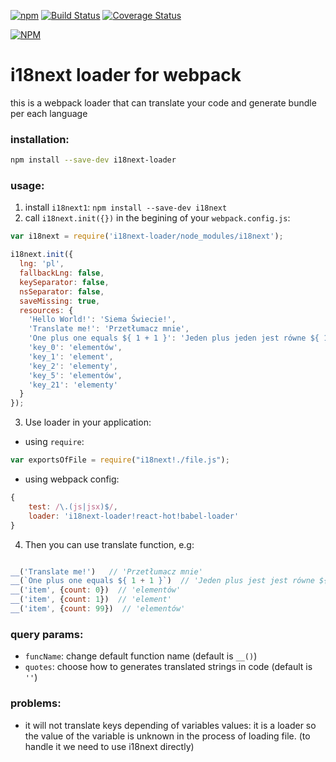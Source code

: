 [![npm](https://img.shields.io/npm/v/i18next-loader.svg)](https://npmjs.com/package/i18next-loader)
[![Build Status](https://travis-ci.org/kamilglod/i18next-loader.svg?branch=master)](https://travis-ci.org/kamilglod/i18next-loader)
[![Coverage Status](https://coveralls.io/repos/github/kamilglod/i18next-loader/badge.svg?branch=master)](https://coveralls.io/github/kamilglod/i18next-loader?branch=master)

[![NPM](https://nodei.co/npm/i18next-loader.png)](https://nodei.co/npm/i18next-loader/)

# i18next loader for webpack
this is a webpack loader that can translate your code and generate bundle per each language
### installation:
  ```bash
  npm install --save-dev i18next-loader
  ```
### usage:
1. install `i18next1`: `npm install --save-dev i18next`
2. call `i18next.init({})` in the begining of your `webpack.config.js`:
  ```js
  var i18next = require('i18next-loader/node_modules/i18next');

  i18next.init({
    lng: 'pl',
    fallbackLng: false,
    keySeparator: false,
    nsSeparator: false,
    saveMissing: true,
    resources: {
      'Hello World!': 'Siema Świecie!',
      'Translate me!': 'Przetłumacz mnie',
      'One plus one equals ${ 1 + 1 }': 'Jeden plus jeden jest równe ${ 1 + 1 }',
      'key_0': 'elementów',
      'key_1': 'element',
      'key_2': 'elementy',
      'key_5': 'elementów',
      'key_21': 'elementy'
    }
  });
  ```
3. Use loader in your application:
  * using `require`:
  ```js
  var exportsOfFile = require("i18next!./file.js");
  ```
  * using webpack config:
  ```js
  {
      test: /\.(js|jsx)$/,
      loader: 'i18next-loader!react-hot!babel-loader'
  }
  ```
4. Then you can use translate function, e.g:
  ```js

  __('Translate me!')   // 'Przetłumacz mnie'
  __(`One plus one equals ${ 1 + 1 }`)  // 'Jeden plus jest jest równe ${ 1 + 1 }'
  __('item', {count: 0})  // 'elementów'
  __('item', {count: 1})  // 'element'
  __('item', {count: 99})  // 'elementów'
  ```

### query params:
- `funcName`: change default function name (default is `__()`)
- `quotes`: choose how to generates translated strings in code (default is `''`)

### problems:
- it will not translate keys depending of variables values: it is a loader so the value of the variable is unknown in the process of loading file. (to handle it we need to use i18next directly)
